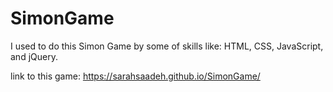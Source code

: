 # SimonGame
I used to do this Simon Game by some of skills like: HTML, CSS, JavaScript, and jQuery. 

link to this game: https://sarahsaadeh.github.io/SimonGame/
